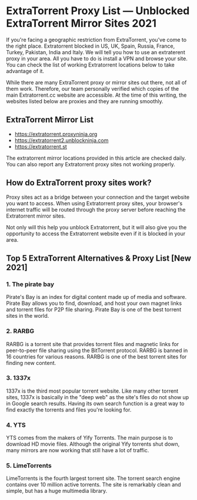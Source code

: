 # ExtraTorrent Proxy List — Unblocked ExtraTorrent Mirror Sites 2021

If you're facing a geographic restriction from ExtraTorrent, you've come to the right place. Extratorrent blocked in US, UK, Spain, Russia, France, Turkey, Pakistan, India and Italy. We will tell you how to use an extraterent proxy in your area. All you have to do is install a VPN and browse your site. You can check the list of working Extratorrent locations below to take advantage of it.

While there are many ExtraTorrent proxy or mirror sites out there, not all of them work. Therefore, our team personally verified which copies of the main Extratorrent.cc website are accessible. At the time of this writing, the websites listed below are proxies and they are running smoothly.

## ExtraTorrent Mirror List 

- https://extratorrent.proxyninja.org
- https://extratorrent2.unblockninja.com
- https://extratorrent.st

The extratorrent mirror locations provided in this article are checked daily. You can also report any Extratorrent proxy sites not working properly.


## How do ExtraTorrent proxy sites work?

Proxy sites act as a bridge between your connection and the target website you want to access. When using Extratorrent proxy sites, your browser's internet traffic will be routed through the proxy server before reaching the Extratorrent mirror sites.

Not only will this help you unblock Extratorrent, but it will also give you the opportunity to access the Extratorrent website even if it is blocked in your area.


## Top 5 ExtraTorrent Alternatives & Proxy List [New 2021]

### 1. The pirate bay
Pirate's Bay is an index for digital content made up of media and software. Pirate Bay allows you to find, download, and host your own magnet links and torrent files for P2P file sharing. Pirate Bay is one of the best torrent sites in the world.

### 2. RARBG
RARBG is a torrent site that provides torrent files and magnetic links for peer-to-peer file sharing using the BitTorrent protocol. RARBG is banned in 16 countries for various reasons. RARBG is one of the best torrent sites for finding new content.

### 3. 1337x
1337x is the third most popular torrent website. Like many other torrent sites, 1337x is basically in the "deep web" as the site's files do not show up in Google search results. Having its own search function is a great way to find exactly the torrents and files you're looking for.

### 4. YTS
YTS comes from the makers of Yify Torrents. The main purpose is to download HD movie files. Although the original Yify torrents shut down, many mirrors are now working that still have a lot of traffic.

### 5. LimeTorrents
LimeTorrents is the fourth largest torrent site. The torrent search engine contains over 10 million active torrents. The site is remarkably clean and simple, but has a huge multimedia library.
